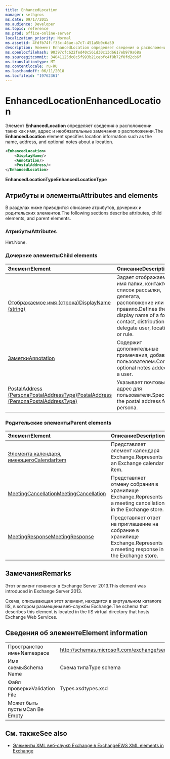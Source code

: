 ```yaml
---
title: EnhancedLocation
manager: sethgros
ms.date: 09/17/2015
ms.audience: Developer
ms.topic: reference
ms.prod: office-online-server
localization_priority: Normal
ms.assetid: 4fdfb74f-f33c-46ae-a7c7-451a5b0c6a59
description: Элемент EnhancedLocation определяет сведения о расположении таких как имя, адрес и необязательные замечания о расположении.
ms.openlocfilehash: 90397cfc622fed40c561d30c13d6617eb979a68a
ms.sourcegitcommit: 34041125dc8c5f993b21cebfc4f8b72f0fd2cb6f
ms.translationtype: MT
ms.contentlocale: ru-RU
ms.lasthandoff: 06/11/2018
ms.locfileid: "19762361"
---
```

# <a name="enhancedlocation"></a><span data-ttu-id="22e64-103">EnhancedLocation</span><span class="sxs-lookup"><span data-stu-id="22e64-103">EnhancedLocation</span></span>

<span data-ttu-id="22e64-104">Элемент **EnhancedLocation** определяет сведения о расположении таких как имя, адрес и необязательные замечания о расположении.</span><span class="sxs-lookup"><span data-stu-id="22e64-104">The **EnhancedLocation** element specifies location information such as the name, address, and optional notes about a location.</span></span> 
  
```XML
<EnhancedLocation>
    <DisplayName/>
    <Annotation/>
    <PostalAddress/>
</EnhancedLocation>
```

 <span data-ttu-id="22e64-105">**EnhancedLocationType**</span><span class="sxs-lookup"><span data-stu-id="22e64-105">**EnhancedLocationType**</span></span>
## <a name="attributes-and-elements"></a><span data-ttu-id="22e64-106">Атрибуты и элементы</span><span class="sxs-lookup"><span data-stu-id="22e64-106">Attributes and elements</span></span>

<span data-ttu-id="22e64-107">В разделах ниже приводится описание атрибутов, дочерних и родительских элементов.</span><span class="sxs-lookup"><span data-stu-id="22e64-107">The following sections describe attributes, child elements, and parent elements.</span></span>
  
### <a name="attributes"></a><span data-ttu-id="22e64-108">Атрибуты</span><span class="sxs-lookup"><span data-stu-id="22e64-108">Attributes</span></span>

<span data-ttu-id="22e64-109">Нет.</span><span class="sxs-lookup"><span data-stu-id="22e64-109">None.</span></span>
  
### <a name="child-elements"></a><span data-ttu-id="22e64-110">Дочерние элементы</span><span class="sxs-lookup"><span data-stu-id="22e64-110">Child elements</span></span>

|<span data-ttu-id="22e64-111">**Элемент**</span><span class="sxs-lookup"><span data-stu-id="22e64-111">**Element**</span></span>|<span data-ttu-id="22e64-112">**Описание**</span><span class="sxs-lookup"><span data-stu-id="22e64-112">**Description**</span></span>|
|:-----|:-----|
|[<span data-ttu-id="22e64-113">Отображаемое имя (строка)</span><span class="sxs-lookup"><span data-stu-id="22e64-113">DisplayName (string)</span></span>](displayname-string.md) <br/> |<span data-ttu-id="22e64-114">Задает отображаемое имя папки, контактов, список рассылки, делегата, расположение или правило.</span><span class="sxs-lookup"><span data-stu-id="22e64-114">Defines the display name of a folder, contact, distribution list, delegate user, location, or rule.</span></span>  <br/> |
|[<span data-ttu-id="22e64-115">Заметки</span><span class="sxs-lookup"><span data-stu-id="22e64-115">Annotation</span></span>](annotation.md) <br/> |<span data-ttu-id="22e64-116">Содержит дополнительные примечания, добавлена пользователем.</span><span class="sxs-lookup"><span data-stu-id="22e64-116">Contains optional notes added by a user.</span></span>  <br/> |
|[<span data-ttu-id="22e64-117">PostalAddress (PersonaPostalAddressType)</span><span class="sxs-lookup"><span data-stu-id="22e64-117">PostalAddress (PersonaPostalAddressType)</span></span>](postaladdress-personapostaladdresstype.md) <br/> |<span data-ttu-id="22e64-118">Указывает почтовый адрес для пользователя.</span><span class="sxs-lookup"><span data-stu-id="22e64-118">Specifies the postal address for a persona.</span></span>  <br/> |
   
### <a name="parent-elements"></a><span data-ttu-id="22e64-119">Родительские элементы</span><span class="sxs-lookup"><span data-stu-id="22e64-119">Parent elements</span></span>

|<span data-ttu-id="22e64-120">**Элемент**</span><span class="sxs-lookup"><span data-stu-id="22e64-120">**Element**</span></span>|<span data-ttu-id="22e64-121">**Описание**</span><span class="sxs-lookup"><span data-stu-id="22e64-121">**Description**</span></span>|
|:-----|:-----|
|[<span data-ttu-id="22e64-122">Элемента календаря, имеющего</span><span class="sxs-lookup"><span data-stu-id="22e64-122">CalendarItem</span></span>](calendaritem.md) <br/> |<span data-ttu-id="22e64-123">Представляет элемент календаря Exchange.</span><span class="sxs-lookup"><span data-stu-id="22e64-123">Represents an Exchange calendar item.</span></span>  <br/> |
|[<span data-ttu-id="22e64-124">MeetingCancellation</span><span class="sxs-lookup"><span data-stu-id="22e64-124">MeetingCancellation</span></span>](meetingcancellation.md) <br/> |<span data-ttu-id="22e64-125">Представляет отмену собрания в хранилище Exchange.</span><span class="sxs-lookup"><span data-stu-id="22e64-125">Represents a meeting cancellation in the Exchange store.</span></span>  <br/> |
|[<span data-ttu-id="22e64-126">MeetingResponse</span><span class="sxs-lookup"><span data-stu-id="22e64-126">MeetingResponse</span></span>](meetingresponse.md) <br/> |<span data-ttu-id="22e64-127">Представляет ответ на приглашение на собрание в хранилище Exchange.</span><span class="sxs-lookup"><span data-stu-id="22e64-127">Represents a meeting response in the Exchange store.</span></span>  <br/> |
   
## <a name="remarks"></a><span data-ttu-id="22e64-128">Замечания</span><span class="sxs-lookup"><span data-stu-id="22e64-128">Remarks</span></span>

<span data-ttu-id="22e64-129">Этот элемент появился в Exchange Server 2013.</span><span class="sxs-lookup"><span data-stu-id="22e64-129">This element was introduced in Exchange Server 2013.</span></span>
  
<span data-ttu-id="22e64-130">Схема, описывающая этот элемент, находится в виртуальном каталоге IIS, в котором размещены веб-службы Exchange.</span><span class="sxs-lookup"><span data-stu-id="22e64-130">The schema that describes this element is located in the IIS virtual directory that hosts Exchange Web Services.</span></span>
  
## <a name="element-information"></a><span data-ttu-id="22e64-131">Сведения об элементе</span><span class="sxs-lookup"><span data-stu-id="22e64-131">Element information</span></span>

|||
|:-----|:-----|
|<span data-ttu-id="22e64-132">Пространство имен</span><span class="sxs-lookup"><span data-stu-id="22e64-132">Namespace</span></span>  <br/> |http://schemas.microsoft.com/exchange/services/2006/types  <br/> |
|<span data-ttu-id="22e64-133">Имя схемы</span><span class="sxs-lookup"><span data-stu-id="22e64-133">Schema Name</span></span>  <br/> |<span data-ttu-id="22e64-134">Схема типа</span><span class="sxs-lookup"><span data-stu-id="22e64-134">Type schema</span></span>  <br/> |
|<span data-ttu-id="22e64-135">Файл проверки</span><span class="sxs-lookup"><span data-stu-id="22e64-135">Validation File</span></span>  <br/> |<span data-ttu-id="22e64-136">Types.xsd</span><span class="sxs-lookup"><span data-stu-id="22e64-136">types.xsd</span></span>  <br/> |
|<span data-ttu-id="22e64-137">Может быть пустым</span><span class="sxs-lookup"><span data-stu-id="22e64-137">Can Be Empty</span></span>  <br/> ||
   
## <a name="see-also"></a><span data-ttu-id="22e64-138">См. также</span><span class="sxs-lookup"><span data-stu-id="22e64-138">See also</span></span>



- [<span data-ttu-id="22e64-139">Элементы XML веб-служб Exchange в Exchange</span><span class="sxs-lookup"><span data-stu-id="22e64-139">EWS XML elements in Exchange</span></span>](ews-xml-elements-in-exchange.md)

